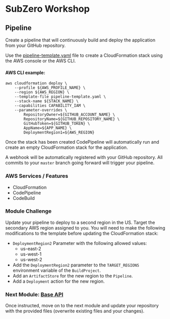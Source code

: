 # SubZero Workshop

## Pipeline

Create a pipeline that will continuously build and deploy the application from your GitHub repository.

Use the [pipeline-template.yaml](pipeline-template.yaml) file to create a CloudFormation stack using the AWS console or the AWS CLI.

#### AWS CLI example:
```shell script
aws cloudformation deploy \
    --profile ${AWS_PROFILE_NAME} \
    --region ${AWS_REGION} \
    --template-file pipeline-template.yaml \
    --stack-name ${STACK_NAME} \
    --capabilities CAPABILITY_IAM \
    --parameter-overrides \
        RepositoryOwner=${GITHUB_ACCOUNT_NAME} \
        RepositoryName=${GITHUB_REPOSITORY_NAME} \
        GitHubToken=${GITHUB_TOKEN} \
        AppName=${APP_NAME} \
        DeploymentRegion1=${AWS_REGION}
```

Once the stack has been created CodePipeline will automatically run and create an empty CloudFormation stack for the application.

A webhook will be automatically registered with your GitHub repository. All commits to your `master` branch going forward will trigger your pipeline.

### AWS Services / Features

- CloudFormation
- CodePipeline
- CodeBuild

### Module Challenge

Update your pipeline to deploy to a second region in the US. Target the secondary AWS region assigned to you. You will need to make the following modifications to the template before updating the CloudFormation stack:

- `DeploymentRegion2` Parameter with the following allowed values:
  - us-east-2
  - us-west-1
  - us-west-2
- Add the `DeploymentRegion2` parameter to the `TARGET_REGIONS` environment variable of the `BuildProject`.
- Add an `ArtifactStore` for the new region to the `Pipeline`.
- Add a `Deployment` action for the new region.

### Next Module: [Base API](../2_Base_API/README.md)

Once instructed, move on to the next module and update your repository with the provided files (overwrite existing files and your changes).
